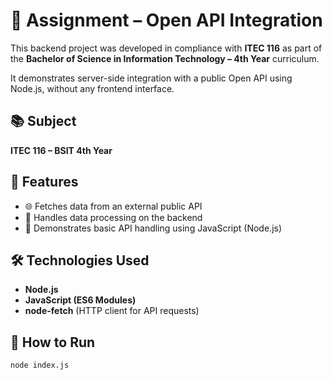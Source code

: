 # 🔗 Assignment – Open API Integration

This backend project was developed in compliance with **ITEC 116** as part of the **Bachelor of Science in Information Technology – 4th Year** curriculum.

It demonstrates server-side integration with a public Open API using Node.js, without any frontend interface.

## 📚 Subject

**ITEC 116 – BSIT 4th Year**

## 📌 Features

- 🌐 Fetches data from an external public API
- 🔄 Handles data processing on the backend
- 🧪 Demonstrates basic API handling using JavaScript (Node.js)

## 🛠️ Technologies Used

- **Node.js**  
- **JavaScript (ES6 Modules)**  
- **node-fetch** (HTTP client for API requests)

## 🚀 How to Run

```bash
node index.js
```
